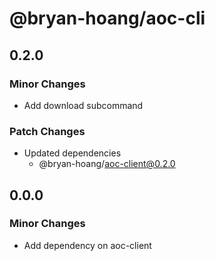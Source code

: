 # @bryan-hoang/aoc-cli

## 0.2.0

### Minor Changes

- Add download subcommand

### Patch Changes

- Updated dependencies
  - @bryan-hoang/aoc-client@0.2.0

## 0.0.0

### Minor Changes

- Add dependency on aoc-client
